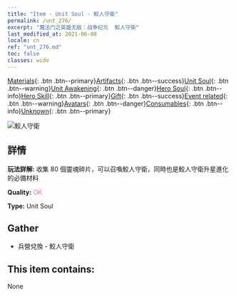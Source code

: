 ```yaml
---
title: "Item - Unit Soul - 鮫人守衛"
permalink: /unt_276/
excerpt: "魔法门之英雄无敌：战争纪元  鮫人守衛"
last_modified_at: 2021-06-08
locale: cn
ref: "unt_276.md"
toc: false
classes: wide
---
```

 [Materials](/ItemsCN/){: .btn .btn--primary}[Artifacts](/ItemsCN/Artifacts/){: .btn .btn--success}[Unit Soul](/ItemsCN/UnitSoul/){: .btn .btn--warning}[Unit Awakening](/ItemsCN/UnitAwakening/){: .btn .btn--danger}[Hero Soul](/ItemsCN/HeroSoul/){: .btn .btn--info}[Hero Skill](/ItemsCN/HeroSkill/){: .btn .btn--primary}[Gift](/ItemsCN/Gift/){: .btn .btn--success}[Event related](/ItemsCN/Events/){: .btn .btn--warning}[Avatars](/ItemsCN/Avatars/){: .btn .btn--danger}[Consumables](/ItemsCN/Consumables/){: .btn .btn--info}[Unknown](/ItemsCN/Unknown/){: .btn .btn--primary}

 ![鮫人守衛](/images/u/ti_yurenyongshi.jpg)

## 詳情
 **玩法詳解:** 收集 80 個靈魂碎片，可以召喚鮫人守衛，同時也是鮫人守衛升星進化的必備材料

 **Quality:** <span style="color: #DA70D6">OK</span>

 **Type:** Unit Soul

## Gather

*    兵營兌換 - 鮫人守衛 

## This item contains:

  None

